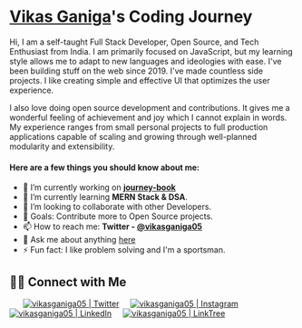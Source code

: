# [Vikas Ganiga](https://github.com/vikasganiga05)'s Coding Journey

Hi, I am a self-taught Full Stack Developer, Open Source, and Tech Enthusiast from India. I am primarily focused on JavaScript, but my learning style allows me to adapt to new languages and ideologies with ease. I've been building stuff on the web since 2019. I've made countless side projects. I like creating simple and effective UI that optimizes the user experience.

I also love doing open source development and contributions. It gives me a wonderful feeling of achievement and joy which I cannot explain in words. My experience ranges from small personal projects to full production applications capable of scaling and growing through well-planned modularity and extensibility.

#### Here are a few things you should know about me:

- 🔭 I’m currently working on **[journey-book](https://github.com/collab-community/journey-book/)**
- 🌱 I’m currently learning **MERN Stack & DSA**.
- 👯 I’m looking to collaborate with other Developers.
- 🥅 Goals: Contribute more to Open Source projects.
- 📫 How to reach me: **Twitter - [@vikasganiga05](https://twitter.com/vikasganiga05)**
- 💬 Ask me about anything [here](https://github.com/vikasganiga05/vikasganiga05/discussions)
- ⚡ Fun fact: I like problem solving and I'm a sportsman.

## 🤝🏻 Connect with Me
&nbsp; &nbsp; &nbsp;
[![vikasganiga05 | Twitter](https://res.cloudinary.com/neontuts/image/upload/c_scale,w_24/v1615091228/GitHub%20ReadMe/twitter_skdfew.png)](https://twitter.com/vikasganiga05)
&nbsp; &nbsp;
[![vikasganiga05 | Instagram](https://res.cloudinary.com/neontuts/image/upload/c_scale,w_24/v1615091228/GitHub%20ReadMe/instagram_hjwtbt.png)](https://instagram.com/vikasganiga05)
&nbsp; &nbsp;
[![vikasganiga05 | LinkedIn](https://res.cloudinary.com/neontuts/image/upload/c_scale,w_24/v1615091227/GitHub%20ReadMe/linkedin_elee1c.png)](https://linkedin.com/in/vikasganiga05)
&nbsp; &nbsp;
[![vikasganiga05 | LinkTree](https://res.cloudinary.com/neontuts/image/upload/c_scale,w_24/v1615091227/GitHub%20ReadMe/iconfinder_Website_Link-01_2036291_pphqmj.png)](https://linktr.ee/vikasganiga05)
